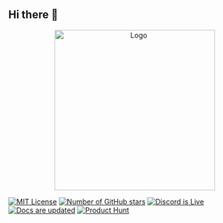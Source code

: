 ## Hi there 👋

<div align="center">
  <img src="your-logo-url" alt="Logo" width="320" />
</div>

[![MIT License](https://img.shields.io/github/license/tutim-io/tutim)](https://github.com/tutim-io/tutim/blob/main/LICENSE) 
[![Number of GitHub stars](https://img.shields.io/github/stars/tutim-io/tutim?logo=github)](https://github.com/tutim-io/tutim/stargazers) 
[![Discord is Live](https://img.shields.io/badge/Discord-Live-green?logo=discord&logoColor=%23fff)](https://discord.tutim.io) 
[![Docs are updated](https://img.shields.io/badge/docs-updated-green?color=blue)](https://docs.tutim.io) 
[![Product Hunt](https://img.shields.io/badge/Product%20Hunt-Launch%20soon-orange?logo=producthunt&logoColor=%23fff)](https://www.producthunt.com/@leetwito)
